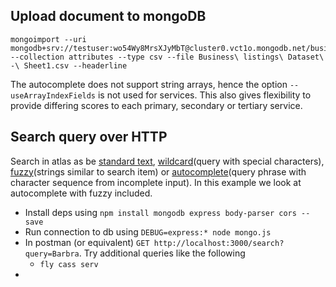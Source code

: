 
## Upload document to mongoDB

```
mongoimport --uri mongodb+srv://testuser:wo54Wy8MrsXJyMbT@cluster0.vct1o.mongodb.net/business_listings --collection attributes --type csv --file Business\ listings\ Dataset\ -\ Sheet1.csv --headerline
```

The autocomplete does not support string arrays, hence the option `--useArrayIndexFields` is not used for services. This also gives flexibility to provide differing scores to each primary, secondary or tertiary service.

## Search query over HTTP

Search in atlas as be [standard text](https://docs.atlas.mongodb.com/reference/atlas-search/text/#std-label-text-ref), [wildcard](https://docs.atlas.mongodb.com/reference/atlas-search/wildcard/#std-label-wildcard-ref)(query with special characters), [fuzzy](https://docs.atlas.mongodb.com/reference/atlas-search/text/#fuzzy-examples)(strings similar to search item) or [autocomplete](https://docs.atlas.mongodb.com/reference/atlas-search/autocomplete/#std-label-autocomplete-ref)(query phrase with character sequence from incomplete input). In this example we look at autocomplete with fuzzy included.

- Install deps using `npm install mongodb express body-parser cors --save`
- Run connection to db using `DEBUG=express:* node mongo.js`
- In postman (or equivalent) `GET http://localhost:3000/search?query=Barbra`. Try additional queries like the following
	- `fly cass serv`
- 


